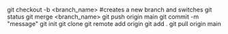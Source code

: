 git checkout -b <branch_name> #creates a new branch and switches
git status
git merge <branch_name>
git push origin main
git commit -m "message"
git init
git clone <repository name>
git remote add origin <url>
git add .
git pull origin main
